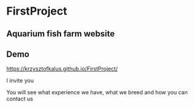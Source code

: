 # FirstProject

## Aquarium fish farm website

## Demo

https://krzysztofkalus.github.io/FirstProject/

I invite you

You will see what experience we have, what we breed and how you can contact us
